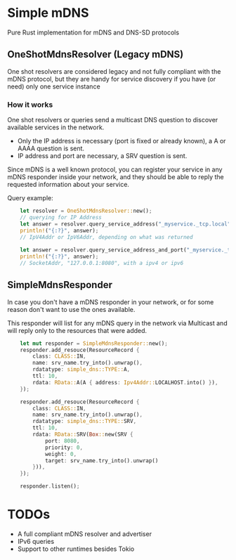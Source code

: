 # Simple mDNS

Pure Rust implementation for mDNS and DNS-SD protocols

## OneShotMdnsResolver (Legacy mDNS)
One shot resolvers are considered legacy and not fully compliant with the mDNS protocol, but they are handy for service discovery if you have (or need) only one service instance

### How it works
One shot resolvers or queries send a multicast DNS question to discover available services in the network.  
- Only the IP address is necessary (port is fixed or already known), a A or AAAA question is sent.
- IP address and port are necessary, a SRV question is sent.

Since mDNS is a well known protocol, you can register your service in any mDNS responder inside your network, and they should be able to reply the requested information about your service.

Query example:
```rust
    let resolver = OneShotMdnsResolver::new();
    // querying for IP Address
    let answer = resolver.query_service_address("_myservice._tcp.local").await.unwrap();
    println!("{:?}", answer);
    // IpV4Addr or IpV6Addr, depending on what was returned
    
    let answer = resolver.query_service_address_and_port("_myservice._tcp.local").await.unwrap();
    println!("{:?}", answer);
    // SocketAddr, "127.0.0.1:8080", with a ipv4 or ipv6
```

## SimpleMdnsResponder
In case you don't have a mDNS responder in your network, or for some reason don't want to use the ones available.

This responder will list for any mDNS query in the network via Multicast and will reply only to the resources that were added.

```rust
    let mut responder = SimpleMdnsResponder::new();
    responder.add_resouce(ResourceRecord { 
        class: CLASS::IN, 
        name: srv_name.try_into().unwrap(),
        rdatatype: simple_dns::TYPE::A,
        ttl: 10,
        rdata: RData::A(A { address: Ipv4Addr::LOCALHOST.into() }), 
    });

    responder.add_resouce(ResourceRecord { 
        class: CLASS::IN, 
        name: srv_name.try_into().unwrap(),
        rdatatype: simple_dns::TYPE::SRV,
        ttl: 10,
        rdata: RData::SRV(Box::new(SRV {  
            port: 8080,
            priority: 0,
            weight: 0,
            target: srv_name.try_into().unwrap()
        })), 
    });

    responder.listen();
```

# TODOs
- A full compliant mDNS resolver and advertiser
- IPv6 queries
- Support to other runtimes besides Tokio
